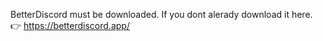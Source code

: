 BetterDiscord must be downloaded. If you dont alerady download it here. 👉
https://betterdiscord.app/
